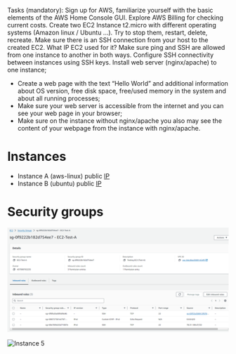 Tasks (mandatory):
Sign up for AWS, familiarize yourself with the basic elements of the AWS Home Console GUI.
Explore AWS Billing for checking current costs.
Create two EC2 Instance t2.micro with different operating systems (Amazon linux / Ubuntu ...). Try to stop them, restart, delete, recreate.
Make sure there is an SSH connection from your host to the created EC2. What IP EC2 used for it?
Make sure  ping and SSH are allowed from one instance to another in both ways. Configure SSH connectivity between instances using SSH keys.
Install web server (nginx/apache) to one instance;
- Create a web page with the text “Hello World” and additional information about OS version, free disk space,  free/used memory in the system and about all running processes;
- Make sure your web server is accessible from the internet and you can see your web page in your browser;
- Make sure on the instance without nginx/apache you also may see the content of your webpage from the instance with nginx/apache.



# Instances
- Instance A (aws-linux) public [IP](http://18.184.40.178)
- Instance B (ubuntu) public [IP](http://3.120.15.64)

# Security groups

![Instance A](pic%2FSG-A.png)

![Instance 5](pic%2FSG-5.png)